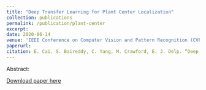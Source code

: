 ```yaml
---
title: "Deep Transfer Learning for Plant Center Localization"
collection: publications
permalink: /publication/plant-center
excerpt: 
date: 2020-06-14
venue: 'IEEE Conference on Computer Vision and Pattern Recognition (CVPR), Workshop on Agriculture-Vision.'
paperurl:
citation: E. Cai, S. Baireddy, C. Yang, M. Crawford, E. J. Delp. “Deep Transfer Learning for Plant Center Localization”. IEEE Conference on Computer Vision and Pattern Recognition (CVPR), Workshop on Agriculture-Vision. June 2020. Seattle, WA.
---
```

Abstract:

[Download paper here](http://openaccess.thecvf.com/content_CVPRW_2020/papers/w5/Cai_Deep_Transfer_Learning_for_Plant_Center_Localization_CVPRW_2020_paper.pdf) 